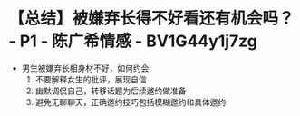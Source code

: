 # 【总结】被嫌弃长得不好看还有机会吗？ - P1 - 陈广希情感 - BV1G44y1j7zg

-   男生被嫌弃长相身材不好，如何约会
    1.  不要解释女生的批评，展现自信
    2.  幽默调侃自己，转移话题为后续邀约做准备
    3.  避免无聊聊天，正确邀约技巧包括模糊邀约和具体邀约